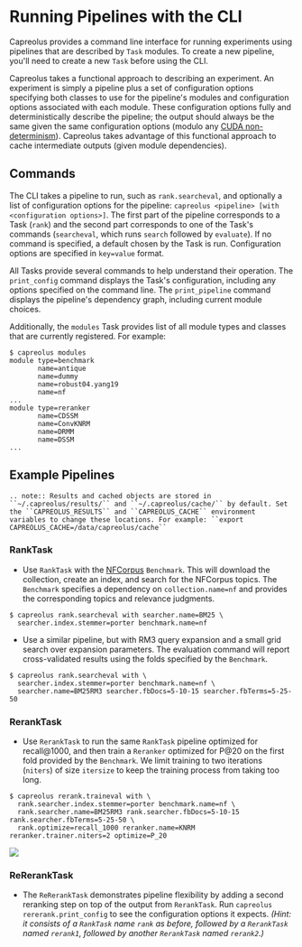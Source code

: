 # Running Pipelines with the CLI
Capreolus provides a command line interface for running experiments using pipelines that are described by `Task` modules. To create a new pipeline, you'll need to create a new `Task` before using the CLI.

Capreolus takes a functional approach to describing an experiment. An experiment is simply a pipeline plus a set of configuration options specifying both classes to use for the pipeline's modules and configuration options associated with each module.
These configuration options fully and deterministically describe the pipeline; the output should always be the same given the same configuration options (modulo any [CUDA non-determinism](https://pytorch.org/docs/stable/notes/randomness.html)). Capreolus takes advantage of this functional approach to cache intermediate outputs (given module dependencies).

## Commands
The CLI takes a pipeline to run, such as `rank.searcheval`, and optionally a list of configuration options for the pipeline:
`capreolus <pipeline> [with <configuration options>]`.
The first part of the pipeline corresponds to a Task (`rank`) and the second part corresponds to one of the Task's commands (`searcheval`, which runs `search` followed by `evaluate`).
If no command is specified, a default chosen by the Task is run.
Configuration options are specified in `key=value` format.

All Tasks provide several commands to help understand their operation.
The `print_config` command displays the Task's configuration, including any options specified on the command line.
The `print_pipeline` command displays the pipeline's dependency graph, including current module choices.

Additionally, the `modules` Task provides list of all module types and classes that are currently registered. For example:
```
$ capreolus modules
module type=benchmark
       name=antique
       name=dummy
       name=robust04.yang19
       name=nf
...
module type=reranker
       name=CDSSM
       name=ConvKNRM
       name=DRMM
       name=DSSM
...
```

## Example Pipelines

```eval_rst
.. note:: Results and cached objects are stored in ``~/.capreolus/results/`` and ``~/.capreolus/cache/`` by default. Set the ``CAPREOLUS_RESULTS`` and ``CAPREOLUS_CACHE`` environment variables to change these locations. For example: ``export CAPREOLUS_CACHE=/data/capreolus/cache``
```

### RankTask
- Use `RankTask` with the [NFCorpus](https://www.cl.uni-heidelberg.de/statnlpgroup/nfcorpus/) `Benchmark`. This will download the collection, create an index, and search for the NFCorpus topics. The `Benchmark` specifies a dependency on `collection.name=nf` and provides the corresponding topics and relevance judgments.

```
$ capreolus rank.searcheval with searcher.name=BM25 \
  searcher.index.stemmer=porter benchmark.name=nf
```

- Use a similar pipeline, but with RM3 query expansion and a small grid search over expansion parameters. The evaluation command will report cross-validated results using the folds specified by the `Benchmark`.

```
$ capreolus rank.searcheval with \
  searcher.index.stemmer=porter benchmark.name=nf \
  searcher.name=BM25RM3 searcher.fbDocs=5-10-15 searcher.fbTerms=5-25-50
```

### RerankTask
- Use `RerankTask` to run the same `RankTask` pipeline optimized for recall@1000, and then train a `Reranker` optimized for P@20 on the first fold provided by the `Benchmark`. We limit training to two iterations (`niters`) of size `itersize` to keep the training process from taking too long.

```
$ capreolus rerank.traineval with \
  rank.searcher.index.stemmer=porter benchmark.name=nf \
  rank.searcher.name=BM25RM3 rank.searcher.fbDocs=5-10-15 rank.searcher.fbTerms=5-25-50 \
  rank.optimize=recall_1000 reranker.name=KNRM reranker.trainer.niters=2 optimize=P_20
```

<img src="_static/reranktask.png" style="display: block; margin-left: auto; margin-right: auto">

### ReRerankTask
- The `ReRerankTask` demonstrates pipeline flexibility by adding a second reranking step on top of the output from `RerankTask`. Run `capreolus rererank.print_config` to see the configuration options it expects. *(Hint: it consists of a `RankTask` name `rank` as before, followed by a `RerankTask` named `rerank1`, followed by another `RerankTask` named `rerank2`.)*
